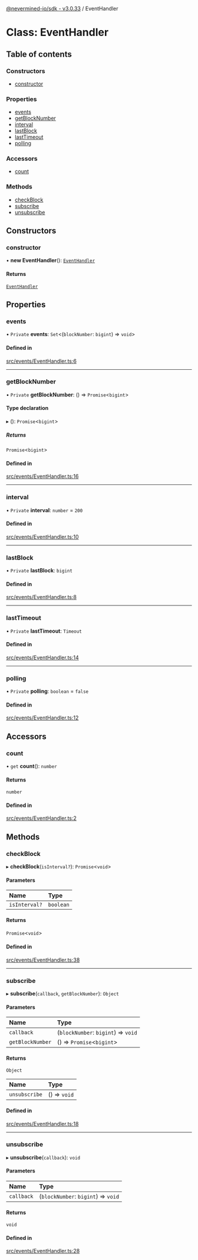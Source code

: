 [@nevermined-io/sdk - v3.0.33](../code-reference.md) / EventHandler

# Class: EventHandler

## Table of contents

### Constructors

- [constructor](EventHandler.md#constructor)

### Properties

- [events](EventHandler.md#events)
- [getBlockNumber](EventHandler.md#getblocknumber)
- [interval](EventHandler.md#interval)
- [lastBlock](EventHandler.md#lastblock)
- [lastTimeout](EventHandler.md#lasttimeout)
- [polling](EventHandler.md#polling)

### Accessors

- [count](EventHandler.md#count)

### Methods

- [checkBlock](EventHandler.md#checkblock)
- [subscribe](EventHandler.md#subscribe)
- [unsubscribe](EventHandler.md#unsubscribe)

## Constructors

### constructor

• **new EventHandler**(): [`EventHandler`](EventHandler.md)

#### Returns

[`EventHandler`](EventHandler.md)

## Properties

### events

• `Private` **events**: `Set`\<(`blockNumber`: `bigint`) => `void`\>

#### Defined in

[src/events/EventHandler.ts:6](https://github.com/nevermined-io/sdk-js/blob/52fd1167668ed7223a94e3de0b05f43aa729e3f8/src/events/EventHandler.ts#L6)

---

### getBlockNumber

• `Private` **getBlockNumber**: () => `Promise`\<`bigint`\>

#### Type declaration

▸ (): `Promise`\<`bigint`\>

##### Returns

`Promise`\<`bigint`\>

#### Defined in

[src/events/EventHandler.ts:16](https://github.com/nevermined-io/sdk-js/blob/52fd1167668ed7223a94e3de0b05f43aa729e3f8/src/events/EventHandler.ts#L16)

---

### interval

• `Private` **interval**: `number` = `200`

#### Defined in

[src/events/EventHandler.ts:10](https://github.com/nevermined-io/sdk-js/blob/52fd1167668ed7223a94e3de0b05f43aa729e3f8/src/events/EventHandler.ts#L10)

---

### lastBlock

• `Private` **lastBlock**: `bigint`

#### Defined in

[src/events/EventHandler.ts:8](https://github.com/nevermined-io/sdk-js/blob/52fd1167668ed7223a94e3de0b05f43aa729e3f8/src/events/EventHandler.ts#L8)

---

### lastTimeout

• `Private` **lastTimeout**: `Timeout`

#### Defined in

[src/events/EventHandler.ts:14](https://github.com/nevermined-io/sdk-js/blob/52fd1167668ed7223a94e3de0b05f43aa729e3f8/src/events/EventHandler.ts#L14)

---

### polling

• `Private` **polling**: `boolean` = `false`

#### Defined in

[src/events/EventHandler.ts:12](https://github.com/nevermined-io/sdk-js/blob/52fd1167668ed7223a94e3de0b05f43aa729e3f8/src/events/EventHandler.ts#L12)

## Accessors

### count

• `get` **count**(): `number`

#### Returns

`number`

#### Defined in

[src/events/EventHandler.ts:2](https://github.com/nevermined-io/sdk-js/blob/52fd1167668ed7223a94e3de0b05f43aa729e3f8/src/events/EventHandler.ts#L2)

## Methods

### checkBlock

▸ **checkBlock**(`isInterval?`): `Promise`\<`void`\>

#### Parameters

| Name          | Type      |
| :------------ | :-------- |
| `isInterval?` | `boolean` |

#### Returns

`Promise`\<`void`\>

#### Defined in

[src/events/EventHandler.ts:38](https://github.com/nevermined-io/sdk-js/blob/52fd1167668ed7223a94e3de0b05f43aa729e3f8/src/events/EventHandler.ts#L38)

---

### subscribe

▸ **subscribe**(`callback`, `getBlockNumber`): `Object`

#### Parameters

| Name             | Type                                |
| :--------------- | :---------------------------------- |
| `callback`       | (`blockNumber`: `bigint`) => `void` |
| `getBlockNumber` | () => `Promise`\<`bigint`\>         |

#### Returns

`Object`

| Name          | Type         |
| :------------ | :----------- |
| `unsubscribe` | () => `void` |

#### Defined in

[src/events/EventHandler.ts:18](https://github.com/nevermined-io/sdk-js/blob/52fd1167668ed7223a94e3de0b05f43aa729e3f8/src/events/EventHandler.ts#L18)

---

### unsubscribe

▸ **unsubscribe**(`callback`): `void`

#### Parameters

| Name       | Type                                |
| :--------- | :---------------------------------- |
| `callback` | (`blockNumber`: `bigint`) => `void` |

#### Returns

`void`

#### Defined in

[src/events/EventHandler.ts:28](https://github.com/nevermined-io/sdk-js/blob/52fd1167668ed7223a94e3de0b05f43aa729e3f8/src/events/EventHandler.ts#L28)

